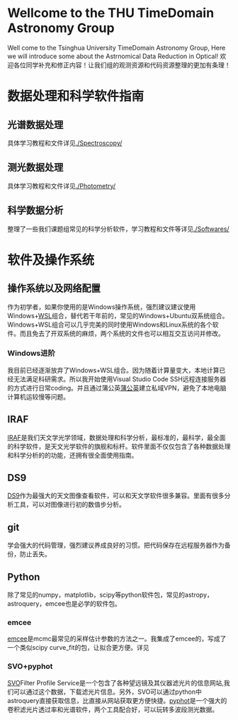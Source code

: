 # Wellcome to the THU TimeDomain Astronomy Group
Well come to the Tsinghua University TimeDomain Astronomy Group, Here we will introduce some about the Astrnomical Data Reduction in Optical!
欢迎各位同学补充和修正内容！让我们组的观测资源和代码资源整理的更加有条理！

# 数据处理和科学软件指南

## 光谱数据处理
具体学习教程和文件详见[./Spectroscopy/](./Spectroscopy/)
## 测光数据处理
具体学习教程和文件详见[./Photometry/](./Photometry/)
## 科学数据分析
整理了一些我们课题组常见的科学分析软件，学习教程和文件等详见[./Softwares/](./Softwares/)

# 软件及操作系统

## 操作系统以及网络配置
作为初学者，如果你使用的是Windows操作系统，强烈建议建议使用Windows+[WSL](https://learn.microsoft.com/en-us/windows/wsl/install)组合，替代若干年前的，常见的Windows+Ubuntu双系统组合。Windows+WSL组合可以几乎完美的同时使用Windows和Linux系统的各个软件。而且免去了开双系统的麻烦，两个系统的文件也可以相互交互访问并修改。


### Windows进阶
我目前已经逐渐放弃了Windows+WSL组合。因为随着计算量变大，本地计算已经无法满足科研需求。所以我开始使用Visual Studio Code SSH远程连接服务器的方式进行日常coding。并且通过蒲公英[蒲公英](https://pgy.oray.com/)建立私域VPN，避免了本地电脑计算机运较慢等问题。

## IRAF
[IRAF](https://iraf.net/)是我们天文学光学领域，数据处理和科学分析，最标准的，最科学，最全面的科学软件，是天文光学软件的旗舰和标杆。软件里面不仅仅包含了各种数据处理和科学分析的的功能，还拥有很全面使用指南。

## DS9
[DS9](https://sites.google.com/cfa.harvard.edu/saoimageds9)作为最强大的天文图像查看软件，可以和天文学软件很多兼容。里面有很多分析工具，可以对图像进行初的数值步分析。

## git
学会强大的代码管理，强烈建议养成良好的习惯。把代码保存在远程服务器作为备份，防止丢失。

## Python
除了常见的numpy，matplotlib，scipy等python软件包，常见的astropy，astroquery，emcee也是必学的软件包。

### emcee
[emcee](https://emcee.readthedocs.io/en/stable/)是mcmc最常见的采样估计参数的方法之一。我集成了emcee的，写成了一个类似scipy curve_fit的包，让拟合更方便。详见[]()

### SVO+pyphot
[SVO](http://svo2.cab.inta-csic.es/)Filter Profile Service是一个包含了各种望远镜及其仪器滤光片的信息网站,我们可以通过这个数据，下载滤光片信息。另外，SVO可以通过python中astroquery直接获取信息，比直接从网站获取更方便快捷。[pyphot](https://mfouesneau.github.io/pyphot/)是一个强大的卷积滤光片透过率和光谱软件，两个工具配合好，可以玩转多波段测光数据。